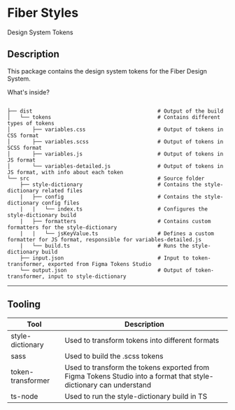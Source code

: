 # Fiber Styles

Design System Tokens

## Description

This package contains the design system tokens for the Fiber Design System.

What's inside?

```text

├── dist                                        # Output of the build
│   └── tokens                                  # Contains different types of tokens
│       ├── variables.css                       # Output of tokens in CSS format
│       ├── variables.scss                      # Output of tokens in SCSS format
│       ├── variables.js                        # Output of tokens in JS format
│       └── variables-detailed.js               # Output of tokens in JS format, with info about each token
└── src                                         # Source folder
    ├── style-dictionary                        # Contains the style-dictionary related files
    |   ├── config                              # Contains the style-dictionary config files
    |   |   └── index.ts                        # Configures the style-dictionary build
    |   ├── formatters                          # Contains custom formatters for the style-dictionary
    |   |   └── jsKeyValue.ts                   # Defines a custom formatter for JS format, responsible for variables-detailed.js
    |   └── build.ts                            # Runs the style-dictionary build
    ├── input.json                              # Input to token-transformer, exported from Figma Tokens Studio
    └── output.json                             # Output of token-transformer, input to style-dictionary

```

---

## Tooling

| Tool              | Description                                                                                                       |
| ----------------- | ----------------------------------------------------------------------------------------------------------------- |
| style-dictionary  | Used to transform tokens into different formats                                                                   |
| sass              | Used to build the .scss tokens                                                                                    |
| token-transformer | Used to transform the tokens exported from Figma Tokens Studio into a format that style-dictionary can understand |
| ts-node           | Used to run the style-dictionary build in TS                                                                      |
